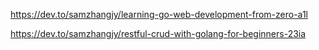 https://dev.to/samzhangjy/learning-go-web-development-from-zero-a1l


https://dev.to/samzhangjy/restful-crud-with-golang-for-beginners-23ia
